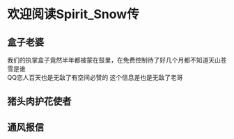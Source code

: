 # 欢迎阅读Spirit_Snow传
## 盒子老婆
我们的执掌盒子竟然半年都被蒙在鼓里，在免费控制待了好几个月都不知道天山苍雪是谁  
QQ恋人百天也是无敌了有空间必赞的
这个信息差也是无敌了老哥  
## 猪头肉护花使者
## 通风报信
